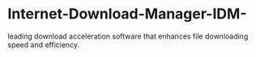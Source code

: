 # Internet-Download-Manager-IDM-
leading download acceleration software that enhances file downloading speed and efficiency.
